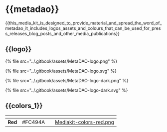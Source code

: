 # {{metadao}}

{{this_media_kit_is_designed_to_provide_material_and_spread_the_word_of_metadao_it_includes_logos_assets_and_colours_that_can_be_used_for_press_releases_blog_posts_and_other_media_publications}}

## {{logo}}

{% file src="../.gitbook/assets/MetaDAO-logo.png" %}

{% file src="../.gitbook/assets/MetaDAO-logo.svg" %}

{% file src="../.gitbook/assets/MetaDAO-logo-dark.png" %}

{% file src="../.gitbook/assets/MetaDAO-logo-dark.svg" %}

## {{colors_1}}

<table data-view="cards"><thead><tr><th></th><th></th><th></th><th data-hidden data-card-cover data-type="files"></th></tr></thead><tbody><tr><td><strong>Red</strong></td><td>#FC494A</td><td></td><td><a href="../.gitbook/assets/Mediakit-colors-red.png">Mediakit-colors-red.png</a></td></tr></tbody></table>
